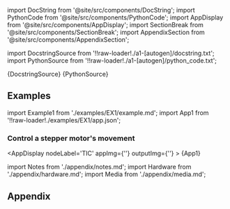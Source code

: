 <!--Add SEO here-->

[//]: # (Custom component imports)

import DocString from '@site/src/components/DocString';
import PythonCode from '@site/src/components/PythonCode';
import AppDisplay from '@site/src/components/AppDisplay';
import SectionBreak from '@site/src/components/SectionBreak';
import AppendixSection from '@site/src/components/AppendixSection';

[//]: # (Docstring)

import DocstringSource from '!!raw-loader!./a1-[autogen]/docstring.txt';
import PythonSource from '!!raw-loader!./a1-[autogen]/python_code.txt';

<DocString>{DocstringSource}</DocString>
<PythonCode GLink='IO/MOTION/MOTOR_DRIVER/STEPPER/POLULU/TIC/TIC.py'>{PythonSource}</PythonCode>

<SectionBreak />

[//]: # (Examples)

## Examples

import Example1 from './examples/EX1/example.md';
import App1 from '!!raw-loader!./examples/EX1/app.json';

### Control a stepper motor's movement

<AppDisplay 
    nodeLabel='TIC'
    appImg={''}
    outputImg={''}
    >
    {App1}
</AppDisplay>

<Example1 />

<SectionBreak />

[//]: # (Appendix)

import Notes from './appendix/notes.md';
import Hardware from './appendix/hardware.md';
import Media from './appendix/media.md';

## Appendix

<AppendixSection index={0} folderPath='nodes/IO/MOTION/MOTOR_DRIVER/STEPPER/POLULU/TIC/appendix/'><Notes /></AppendixSection>
<AppendixSection index={1} folderPath='nodes/IO/MOTION/MOTOR_DRIVER/STEPPER/POLULU/TIC/appendix/'><Hardware /></AppendixSection>
<AppendixSection index={2} folderPath='nodes/IO/MOTION/MOTOR_DRIVER/STEPPER/POLULU/TIC/appendix/'><Media /></AppendixSection>

<!--Add Button here-->